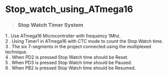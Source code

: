 # Stop_watch_using_ATmega16
>### Stop Watch Timer System
1 . Use ATmega16 Microcontroller with frequency 1Mhz.<br>
2 . Using Timer1 in ATmega16 with CTC mode to count the Stop Watch time.<br>
3 . The six 7-segments in the project connected using the multiplexed technique.<br>
4 . When PD2 is pressed Stop Watch time should be Reset.<br>
5 . When PD3 is pressed Stop Watch time should be Paused.<br>
6 . When PB2 is pressed Stop Watch time should be Resumed.<br>
